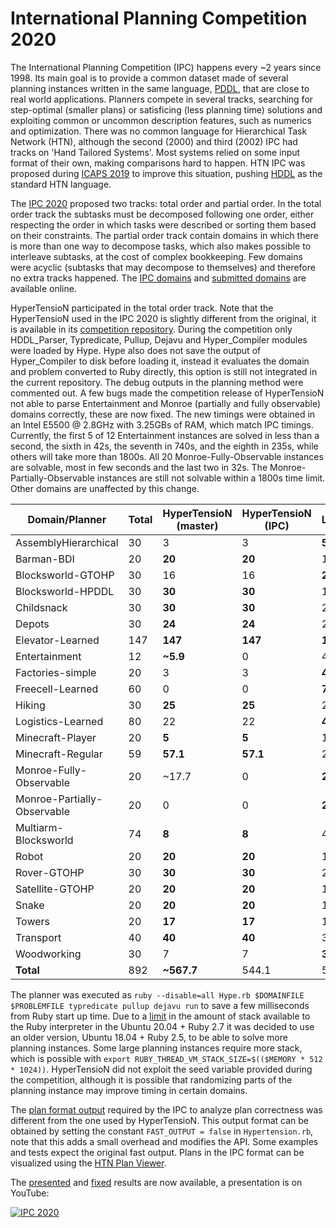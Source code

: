 # International Planning Competition 2020
The International Planning Competition (IPC) happens every ~2 years since 1998.
Its main goal is to provide a common dataset made of several planning instances written in the same language, [PDDL](https://en.wikipedia.org/wiki/Planning_Domain_Definition_Language), that are close to real world applications.
Planners compete in several tracks, searching for step-optimal (smaller plans) or satisficing (less planning time) solutions and exploiting common or uncommon description features, such as numerics and optimization.
There was no common language for Hierarchical Task Network (HTN), although the second (2000) and third (2002) IPC had tracks on 'Hand Tailored Systems'.
Most systems relied on some input format of their own, making comparisons hard to happen.
HTN IPC was proposed during [ICAPS 2019](https://www.uni-ulm.de/fileadmin/website_uni_ulm/iui.inst.090/Publikationen/2019/Behnke2019HTNIPC.pdf) to improve this situation, pushing [HDDL](http://gki.informatik.uni-freiburg.de/papers/hoeller-etal-aaai20.pdf) as the standard HTN language.

The [IPC 2020](http://gki.informatik.uni-freiburg.de/competition/) proposed two tracks: total order and partial order.
In the total order track the subtasks must be decomposed following one order, either respecting the order in which tasks were described or sorting them based on their constraints.
The partial order track contain domains in which there is more than one way to decompose tasks, which also makes possible to interleave subtasks, at the cost of complex bookkeeping.
Few domains were acyclic (subtasks that may decompose to themselves) and therefore no extra tracks happened.
The [IPC domains](../../../../../panda-planner-dev/ipc2020-domains) and [submitted domains](../../../../../panda-planner-dev/domains) are available online.

HyperTensioN participated in the total order track.
Note that the HyperTensioN used in the IPC 2020 is slightly different from the original, it is available in its [competition repository](https://gitlab.anu.edu.au/u1092535/ipc2020-competitor-4).
During the competition only HDDL_Parser, Typredicate, Pullup, Dejavu and Hyper_Compiler modules were loaded by Hype.
Hype also does not save the output of Hyper_Compiler to disk before loading it, instead it evaluates the domain and problem converted to Ruby directly, this option is still not integrated in the current repository.
The debug outputs in the planning method were commented out.
A few bugs made the competition release of HyperTensioN not able to parse Entertainment and Monroe (partially and fully observable) domains correctly, these are now fixed.
The new timings were obtained in an Intel E5500 @ 2.8GHz with 3.25GBs of RAM, which match IPC timings.
Currently, the first 5 of 12 Entertainment instances are solved in less than a second, the sixth in 42s, the seventh in 740s, and the eighth in 235s, while others will take more than 1800s.
All 20 Monroe-Fully-Observable instances are solvable, most in few seconds and the last two in 32s.
The Monroe-Partially-Observable instances are still not solvable within a 1800s time limit.
Other domains are unaffected by this change.

Domain/Planner | Total | HyperTensioN (master) | HyperTensioN (IPC) | Lilotane | PDDL4J-TO | PDDL4J-PO | HPDL | pyHiPOP
--- | --- | --- | --- | --- | --- | --- | --- | ---
AssemblyHierarchical | 30 | 3 | 3 | **5** | 2 | 1 | 0 | 0.5
Barman-BDI | 20 | **20** | **20** | 16 | 11 | 5.5 | 10 | 0
Blocksworld-GTOHP | 30 | 16 | 16 | **22.1** | 16 | 8.5 | 6.6 | 0.5
Blocksworld-HPDDL | 30 | **30** | **30** | 1 | 0 | 0 | 0 | 0
Childsnack | 30 | **30** | **30** | 29 | 20.9 | 10.5 | 11 | 0
Depots | 30 | **24** | **24** | 23.4 | 23 | 11.4 | 11 | 0
Elevator-Learned | 147 | **147** | **147** | **147** | 2 | 1 | 5.5 | 1
Entertainment | 12 | **~5.9** | 0 | 4.6 | 4.6 | 1.5 | 0 | 0.5
Factories-simple | 20 | 3 | 3 | **4** | 0 | 0 | 0 | 0.5
Freecell-Learned | 60 | 0 | 0 | **7.7** | 0 | 0 | 0 | 0
Hiking | 30 | **25** | **25** | 21.3 | 17 | 7.3 | 0 | 0
Logistics-Learned | 80 | 22 | 22 | **43.2** | 0 | 0 | 0 | 0
Minecraft-Player | 20 | **5** | **5** | 1 | 1 | 0.5 | 1.5 | 0
Minecraft-Regular | 59 | **57.1** | **57.1** | 29.2 | 23 | 11.5 | 17.5 | 0
Monroe-Fully-Observable | 20 | ~17.7 | 0 | **20** | **20** | 9.9 | 3.2 | 0
Monroe-Partially-Observable | 20 | 0 | 0 | **20** | 1 | 0.5 | 0 | 0
Multiarm-Blocksworld | 74 | **8** | **8** | 4 | 0 | 0 | 0.5 | 0
Robot | 20 | **20** | **20** | 11 | 6 | 3 | 0 | 0.5
Rover-GTOHP | 30 | **30** | **30** | 21.3 | 27.5 | 12.8 | 15 | 3
Satellite-GTOHP | 20 | **20** | **20** | 15 | **20** | 5 | 0 | 3.5
Snake | 20 | **20** | **20** | 17.1 | **20** | 10 | 3.5 | 1
Towers | 20 | **17** | **17** | 10 | 16 | 7.5 | 5.5 | 1
Transport | 40 | **40** | **40** | 35 | 33.2 | 16.5 | 0.5 | 8.6
Woodworking | 30 | 7 | 7 | **30** | 6 | 3 | 1.5 | 2
**Total** | 892 | **~567.7** | 544.1 | 537.9 | 270.2 | 126.9 | 92.8 | 22.5

The planner was executed as ``ruby --disable=all Hype.rb $DOMAINFILE $PROBLEMFILE typredicate pullup dejavu run`` to save a few milliseconds from Ruby start up time.
Due to a [limit](https://bugs.ruby-lang.org/issues/16616) in the amount of stack available to the Ruby interpreter in the Ubuntu 20.04 + Ruby 2.7 it was decided to use an older version, Ubuntu 18.04 + Ruby 2.5, to be able to solve more planning instances.
Some large planning instances require more stack, which is possible with ``export RUBY_THREAD_VM_STACK_SIZE=$(($MEMORY * 512 * 1024))``.
HyperTensioN did not exploit the seed variable provided during the competition, although it is possible that randomizing parts of the planning instance may improve timing in certain domains.

The [plan format output](http://gki.informatik.uni-freiburg.de/ipc2020/format.pdf) required by the IPC to analyze plan correctness was different from the one used by HyperTensioN.
This output format can be obtained by setting the constant ``FAST_OUTPUT = false`` in ``Hypertension.rb``, note that this adds a small overhead and modifies the API.
Some examples and tests expect the original fast output.
Plans in the IPC format can be visualized using the [HTN Plan Viewer](https://maumagnaguagno.github.io/HTN_Plan_Viewer/).

The [presented](http://gki.informatik.uni-freiburg.de/competition/results.pdf) and [fixed](http://gki.informatik.uni-freiburg.de/competition/results-fixed.pdf) results are now available, a presentation is on YouTube:

[![IPC 2020](https://img.youtube.com/vi/SSaw5YmxpaA/0.jpg)](https://www.youtube.com/watch?v=SSaw5YmxpaA "International Planning Competition (IPC) 2020 on Hierarchical Task Network (HTN) Planning: Results")